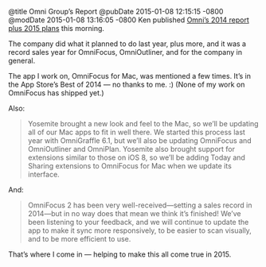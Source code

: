 @title Omni Group’s Report
@pubDate 2015-01-08 12:15:15 -0800
@modDate 2015-01-08 13:16:05 -0800
Ken published <a href="http://www.omnigroup.com/blog/a-review-of-the-omni-groups-2014-and-our-plans-for-2015">Omni’s 2014 report plus 2015 plans</a> this morning.

The company did what it planned to do last year, plus more, and it was a record sales year for OmniFocus, OmniOutliner, and for the company in general.

The app I work on, OmniFocus for Mac, was mentioned a few times. It’s in the App Store’s Best of 2014 — no thanks to me. :) (None of my work on OmniFocus has shipped yet.)

Also:

>Yosemite brought a new look and feel to the Mac, so we’ll be updating all of our Mac apps to fit in well there. We started this process last year with OmniGraffle 6.1, but we’ll also be updating OmniFocus and OmniOutliner and OmniPlan. Yosemite also brought support for extensions similar to those on iOS 8, so we’ll be adding Today and Sharing extensions to OmniFocus for Mac when we update its interface.

And:

>OmniFocus 2 has been very well-received—setting a sales record in 2014—but in no way does that mean we think it’s finished! We’ve been listening to your feedback, and we will continue to update the app to make it sync more responsively, to be easier to scan visually, and to be more efficient to use.

That’s where I come in — helping to make this all come true in 2015.
